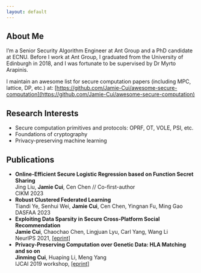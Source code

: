 ```yaml
---
layout: default
---
```


## About Me

I’m a Senior Security Algorithm Engineer at Ant Group and a PhD candidate at ECNU. Before I work at Ant Group, I graduated from the University of Edinburgh in 2018, and I was fortunate to be supervised by Dr Myrto Arapinis.

I maintain an awesome list for secure computation papers (including MPC, lattice, DP, etc.) at: [https://github.com/Jamie-Cui/awesome-secure-computation](https://github.com/Jamie-Cui/awesome-secure-computation)

## Research Interests

- Secure computation primitives and protocols: OPRF, OT, VOLE, PSI, etc.
- Foundations of cryptography
- Privacy-preserving machine learning

## Publications

- **Online-Efficient Secure Logistic Regression based on Function Secret Sharing**  
  Jing Liu, **Jamie Cui**, Cen Chen  // Co-first-author  
  CIKM 2023
- **Robust Clustered Federated Learning**  
   Tiandi Ye, Senhui Wei, **Jamie Cui**, Cen Chen, Yingnan Fu, Ming Gao  
   DASFAA 2023  
- **Exploiting Data Sparsity in Secure Cross-Platform Social Recommendation**  
   **Jamie Cui**, Chaochao Chen, Lingjuan Lyu, Carl Yang, Wang Li  
   NeurIPS 2021, [[eprint]](https://arxiv.org/abs/2202.07253)
- **Privacy-Preserving Computation over Genetic Data: HLA Matching and so on**  
   **Jinming Cui**, Huaping Li, Meng Yang  
   IJCAI 2019 workshop, [[eprint]](https://eprint.iacr.org/2019/1305) 

